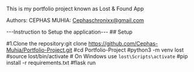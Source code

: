 This is my portfolio project known as Lost & Found App

Authors:
CEPHAS MUHIA: Cephaschronixx@gmail.com

---Instruction to Setup the application---
	## Setup

#1.Clone the repository:git clone https://github.com/Cephas-Muhia/Portfolio-Project.git
#cd Portfolio-Project
#python3 -m venv lost
#source lost/bin/activate  # On Windows use `lost\Scripts\activate`
#pip install -r requirements.txt
#flask run

